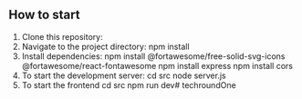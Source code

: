 ## How to start
1. Clone this repository:
2. Navigate to the project directory:
    npm install
3. Install dependencies:
    npm install @fortawesome/free-solid-svg-icons @fortawesome/react-fontawesome
    npm install express
    npm install cors
4. To start the development server:
    cd src
    node server.js
5. To start the frontend
    cd src
    npm run dev#   t e c h r o u n d O n e  
 
